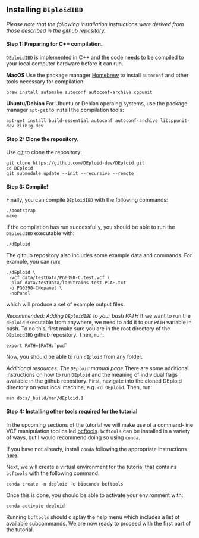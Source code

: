 ## Installing `DEploidIBD`

*Please note that the following installation instructions were derived from those described in the [github repository](https://github.com/mcveanlab/DEploid#installation).*

#### Step 1: Preparing for C++ compilation.
`DEploidIBD` is implemented in C++ and the code needs to be compiled to your local computer hardware before it can run.

**MacOS**
Use the package manager [Homebrew](https://brew.sh/) to install `autoconf` and other tools necessary for compilation:
```
brew install automake autoconf autoconf-archive cppunit
```

**Ubuntu/Debian**
For Ubuntu or Debian operaing systems, use the package manager `apt-get` to install the compilation tools:
```
apt-get install build-essential autoconf autoconf-archive libcppunit-dev zlib1g-dev
```

#### Step 2: Clone the repository.
Use [git](https://git-scm.com/) to clone the repository:
```
git clone https://github.com/DEploid-dev/DEploid.git
cd DEploid
git submodule update --init --recursive --remote
```

#### Step 3: Compile!
Finally, you can compile `DEploidIBD` with the following commands:

```
./bootstrap
make
```

If the compilation has run successfully, you should be able to run the `DEploidIBD` executable with:

```
./dEploid
```

The github repository also includes some example data and commands. For example, you can run:

```
./dEploid \
 -vcf data/testData/PG0390-C.test.vcf \
 -plaf data/testData/labStrains.test.PLAF.txt 
 -o PG0390-CNopanel \
 -noPanel
```
which  will produce a set of example output files.

*Recommended: Adding `DEploidIBD` to your bash PATH*
If we want to run the `dEploid` executable from anywhere, we need to add it to our `PATH` variable in bash. To do this, first make sure you are in the root directory of the `DEploidIBD` github repository. Then, run:
```
export PATH=$PATH:`pwd`
```
Now, you should be able to run `dEploid` from any folder.

*Additional resources: The `DEploid` manual page*
There are some additional instructions on how to run `DEploid` and the meaning of individual flags available in the github repository. First, navigate into the cloned DEploid directory on your local machine, e.g. `cd DEploid`. Then, run:
```
man docs/_build/man/dEploid.1
```

#### Step 4: Installing other tools required for the tutorial
In the upcoming sections of the tutorial we will make use of a command-line VCF manipulation tool called [bcftools](https://samtools.github.io/bcftools/bcftools.html). `bcftools` can be installed in a variety of ways, but I would recommend doing so using `conda`.

If you have not already, install `conda` following the appropriate instructions [here](https://conda.io/projects/conda/en/latest/user-guide/install/index.html).

Next, we will create a virtual environment for the tutorial that contains `bcftools` with the following command:
```
conda create -n deploid -c bioconda bcftools
```

Once this is done, you should be able to activate your environment with:
```
conda activate deploid
```
Running `bcftools` should display the help menu which includes a list of available subcommands. We are now ready to proceed with the first part of the tutorial.

